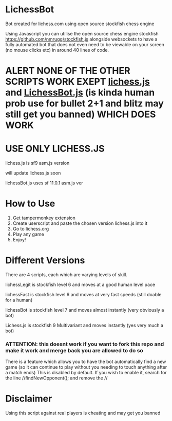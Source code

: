 # LichessBot 
Bot created for lichess.com using open source stockfish chess engine

Using Javascript you can utilise the open source chess engine stockfish https://github.com/nmrugg/stockfish.js alongside websockets to have a fully automated bot that does not even need to be viewable on your screen (no mouse clicks etc) in around 40 lines of code.



# ALERT NONE OF THE OTHER SCRIPTS WORK EXEPT [lichess.js](lichess.js) and [LichessBot.js](lichessBot.js) (is kinda human prob use for bullet 2+1 and blitz may still get you banned) WHICH DOES WORK

# USE ONLY LICHESS.JS

lichess.js is sf9 asm.js version

will update lichess.js soon

lichessBot.js uses sf 11.0.1 asm.js ver 

# How to Use

1. Get tampermonkey extension
2. Create userscript and paste the chosen version lichess.js into it
3. Go to lichess.org
4. Play any game
5. Enjoy!

# Different Versions

There are 4 scripts, each which are varying levels of skill.

lichessLegit is stockfish level 6 and moves at a good human level pace

lichessFast is stockfish level 6 and moves at very fast speeds (still doable for a human)

lichessBot is stockfish level 7 and moves almost instantly (very obviously a bot)

Lichess.js is stockfish 9 Multivariant and moves instantly (yes very much a bot)

### ATTENTION: this doesnt work if you want to fork this repo and make it work and merge back you are allowed to do so ###

There is a feature which allows you to have the bot automatically find a new game (so it can continue to play without you needing to touch anything after a match ends) This is disabled by default. If you wish to enable it, search for the line //findNewOpponent(); and remove the //

# Disclaimer
Using this script against real players is cheating and may get you banned
